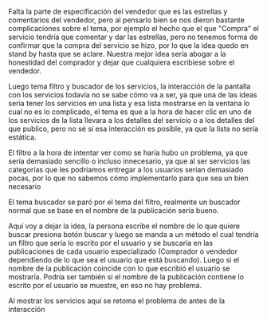 Falta la parte de especificación del vendedor que es las estrellas y comentarios del vendedor, pero al pensarlo bien se nos dieron bastante complicaciones sobre el tema, por ejemplo el hecho que el que "Compra" el servicio tendría que comentar y dar las estrellas, pero no tenemos forma de confirmar que la compra del servicio se hizo, por lo que la idea quedo en stand by hasta que se aclare. Nuestra mejor idea sería abogar a la honestidad del comprador y dejar que cualquiera escribiese sobre el vendedor.

Luego tema filtro y buscador de los servicios, la interacción de la pantalla con los servicios todavía no se sabe cómo va a ser, ya que una de las ideas seria tener los servicios en una lista y esa lista mostrarse en la ventana lo cual no es lo complicado, el tema es que a la hora de hacer clic en uno de los servicios de la lista llevara a los detalles del servicio o a los detalles del que publico, pero no sé si esa interacción es posible, ya que la lista no sería estática.

El filtro a la hora de intentar ver como se haría hubo un problema, ya que sería demasiado sencillo o incluso innecesario, ya que al ser servicios las categorías que les podríamos entregar a los usuarios serian demasiado pocas, por lo que no sabemos cómo implementarlo para que sea un bien necesario

El tema buscador se paró por el tema del filtro, realmente un buscador normal que se base en el nombre de la publicación sería bueno.

Aquí voy a dejar la idea, la persona escribe el nombre de lo que quiere buscar presiona botón buscar y luego se manda a un método el cual tendría un filtro que sería lo escrito por el usuario y se buscaría en las publicaciones de cada usuario especializado (Comprador o vendedor dependiendo de lo que sea el usuario que está buscando). Luego si el nombre de la publicación coincide con lo que escribió el usuario se mostraría. Podría ser también si el nombre de la publicación contiene lo escrito por el usuario se muestre, en eso no hay problema.

Al mostrar los servicios aquí se retoma el problema de antes de la interacción